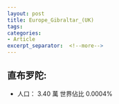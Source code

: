 ```yaml
---
layout: post
title: Europe_Gibraltar_(UK)
tags: 
categories:
- Article
excerpt_separator:  <!--more-->
---
```

## 直布罗陀:
- 人口： 3.40 萬 世界佔比 0.0004%